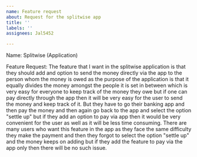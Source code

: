 ```yaml
---
name: Feature request
about: Request for the splitwise app
title: ''
labels: ''
assignees: Jal5452

---
```


Name: Splitwise (Application)

Feature Request:
The feature that I want in the splitwise application is that they should add and option to send the money directly via the app to the person whom the money is owed as the purpose of the application is that it equally divides the money amongst the people it is set in between which is very easy for everyone to keep track of the money they owe but if one can pay directly through the app then it will be very easy for the user to send the money and keep track of it. But they have to go their banking app and then pay the money and then again go back to the app and select the option "settle up" but if they add an option to pay via app then it would be very convenient for the user as well as it will be less time consuming.
There are many users who want this feature in the app as they face the same difficulty they make the payment and then they forgot to select the option "settle up" and the money keeps on adding but if they add the feature to pay via the app only then there will be no such issue.
